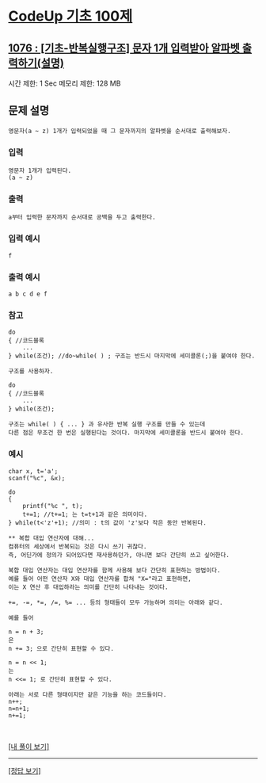 # [CodeUp 기초 100제](https://codeup.kr/problem.php)

## [1076 : [기초-반복실행구조] 문자 1개 입력받아 알파벳 출력하기(설명)](https://codeup.kr/problem.php?id=1076)

시간 제한: 1 Sec 메모리 제한: 128 MB

## 문제 설명

    영문자(a ~ z) 1개가 입력되었을 때 그 문자까지의 알파벳을 순서대로 출력해보자.

### 입력

    영문자 1개가 입력된다.
    (a ~ z)

### 출력

    a부터 입력한 문자까지 순서대로 공백을 두고 출력한다.

### 입력 예시

    f

### 출력 예시

    a b c d e f

### 참고

    do
    { //코드블록
        ...
    } while(조건); //do~while( ) ; 구조는 반드시 마지막에 세미콜론(;)을 붙여야 한다.
    
    구조를 사용하자.

    do
    { //코드블록
        ...
    } while(조건);

    구조는 while( ) { ... } 과 유사한 반복 실행 구조를 만들 수 있는데
    다른 점은 무조건 한 번은 실행된다는 것이다. 마지막에 세미콜론을 반드시 붙여야 한다.

### 예시

    char x, t='a';
    scanf("%c", &x);

    do
    {
        printf("%c ", t);
        t+=1; //t+=1; 는 t=t+1과 같은 의미이다.
    } while(t<'z'+1); //의미 : t의 값이 'z'보다 작은 동안 반복된다.

    ** 복합 대입 연산자에 대해...
    컴퓨터의 세상에서 반복되는 것은 다시 쓰기 귀찮다.
    즉, 어딘가에 정의가 되어있다면 재사용하던가, 아니면 보다 간단히 쓰고 싶어한다.

    복합 대입 연산자는 대입 연산자를 함께 사용해 보다 간단히 표현하는 방법이다.
    예를 들어 어떤 연산자 X와 대입 연산자를 합쳐 "X="라고 표현하면,
    이는 X 연산 후 대입하라는 의미를 간단히 나타내는 것이다.

    +=, -=, *=, /=, %= ... 등의 형태들이 모두 가능하며 의미는 아래와 같다.

    예를 들어

    n = n + 3;
    은
    n += 3; 으로 간단히 표현할 수 있다.

    n = n << 1;
    는
    n <<= 1; 로 간단히 표현할 수 있다.

    아래는 서로 다른 형태이지만 같은 기능을 하는 코드들이다.
    n++;
    n=n+1;
    n+=1;


</br>

[[내 풀이 보기]](https://github.com/flexboni/code_up/blob/master/1076/myCode.cpp)

---

[[정답 보기]](https://codeup.kr/showsource.php?id=425100)